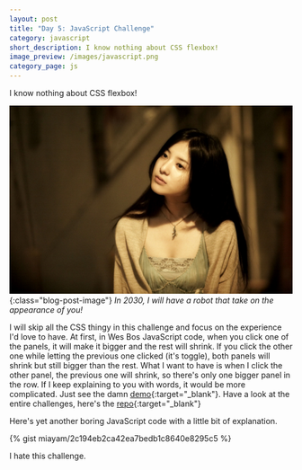 ```yaml
---
layout: post
title: "Day 5: JavaScript Challenge"
category: javascript
short_description: I know nothing about CSS flexbox!
image_preview: /images/javascript.png
category_page: js
---
```


I know nothing about CSS flexbox!

![she is cute in some way](/images/yoshitaka.jpg){:class="blog-post-image"}
<em class="description">In 2030, I will have a robot that take on the appearance of you!</em>

I will skip all the CSS thingy in this challenge and focus on the experience I'd love to have.
At first, in Wes Bos JavaScript code, when you click one of the panels, it will make it bigger and the rest will shrink.
If you click the other one while letting the previous one clicked (it's toggle), both panels will shrink but still bigger than
the rest. What I want to have is when I click the other panel, the previous one will shrink, so there's only one bigger
panel in the row. If I keep explaining to you with words, it would be more complicated.
Just see the damn [demo](/demo_day5){:target="_blank"}. Have a look at the entire challenges, here's the
[repo](https://github.com/miayam/js30){:target="_blank"}

Here's yet another boring JavaScript code with a little bit of explanation.

{% gist miayam/2c194eb2ca42ea7bedb1c8640e8295c5 %}

I hate this challenge.
